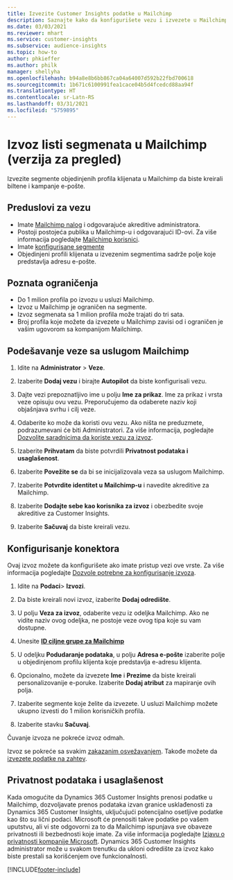 ```yaml
---
title: Izvezite Customer Insights podatke u Mailchimp
description: Saznajte kako da konfigurišete vezu i izvezete u Mailchimp.
ms.date: 03/03/2021
ms.reviewer: mhart
ms.service: customer-insights
ms.subservice: audience-insights
ms.topic: how-to
author: phkieffer
ms.author: philk
manager: shellyha
ms.openlocfilehash: b94a8e8b6bb867ca04a64007d592b22fbd700618
ms.sourcegitcommit: 1b671c6100991fea1cace04b5d4fcedcd88aa94f
ms.translationtype: HT
ms.contentlocale: sr-Latn-RS
ms.lasthandoff: 03/31/2021
ms.locfileid: "5759895"
---
```

# <a name="export-segment-lists-to-mailchimp-preview"></a>Izvoz listi segmenata u Mailchimp (verzija za pregled)

Izvezite segmente objedinjenih profila klijenata u Mailchimp da biste kreirali biltene i kampanje e-pošte.

## <a name="prerequisites-for-connection"></a>Preduslovi za vezu

-   Imate [Mailchimp nalog](https://mailchimp.com/) i odgovarajuće akreditive administratora.
-   Postoji postojeća publika u Mailchimp-u i odgovarajući ID-ovi. Za više informacija pogledajte [Mailchimp korisnici](https://mailchimp.com/help/create-audience/).
-   Imate [konfigurisane segmente](segments.md)
-   Objedinjeni profili klijenata u izvezenim segmentima sadrže polje koje predstavlja adresu e-pošte.

## <a name="known-limitations"></a>Poznata ograničenja

- Do 1 milion profila po izvozu u usluzi Mailchimp.
- Izvoz u Mailchimp je ograničen na segmente.
- Izvoz segmenata sa 1 milion profila može trajati do tri sata. 
- Broj profila koje možete da izvezete u Mailchimp zavisi od i ograničen je vašim ugovorom sa kompanijom Mailchimp.

## <a name="set-up-connection-to-mailchimp"></a>Podešavanje veze sa uslugom Mailchimp

1. Idite na **Administrator** > **Veze**.

1. Izaberite **Dodaj vezu** i birajte **Autopilot** da biste konfigurisali vezu.

1. Dajte vezi prepoznatljivo ime u polju **Ime za prikaz**. Ime za prikaz i vrsta veze opisuju ovu vezu. Preporučujemo da odaberete naziv koji objašnjava svrhu i cilj veze.

1. Odaberite ko može da koristi ovu vezu. Ako ništa ne preduzmete, podrazumevani će biti Administratori. Za više informacija, pogledajte [Dozvolite saradnicima da koriste vezu za izvoz](connections.md#allow-contributors-to-use-a-connection-for-exports).

1. Izaberite **Prihvatam** da biste potvrdili **Privatnost podataka i usaglašenost**.

1. Izaberite **Povežite se** da bi se inicijalizovala veza sa uslugom Mailchimp.

1. Izaberite **Potvrdite identitet u Mailchimp-u** i navedite akreditive za Mailchimp.

1. Izaberite **Dodajte sebe kao korisnika za izvoz** i obezbedite svoje akreditive za Customer Insights.

1. Izaberite **Sačuvaj** da biste kreirali vezu. 

## <a name="configure-the-connector"></a>Konfigurisanje konektora

Ovaj izvoz možete da konfigurišete ako imate pristup vezi ove vrste. Za više informacija pogledajte [Dozvole potrebne za konfigurisanje izvoza](export-destinations.md#set-up-a-new-export).

1. Idite na **Podaci**> **Izvozi**.

1. Da biste kreirali novi izvoz, izaberite **Dodaj odredište**.

1. U polju **Veza za izvoz**, odaberite vezu iz odeljka Mailchimp. Ako ne vidite naziv ovog odeljka, ne postoje veze ovog tipa koje su vam dostupne.

1. Unesite **[ID ciljne grupe za Mailchimp](https://mailchimp.com/help/find-audience-id/)**

3. U odeljku **Podudaranje podataka**, u polju **Adresa e-pošte** izaberite polje u objedinjenom profilu klijenta koje predstavlja e-adresu klijenta. 

1. Opcionalno, možete da izvezete **Ime** i **Prezime** da biste kreirali personalizovanije e-poruke. Izaberite **Dodaj atribut** za mapiranje ovih polja.

1. Izaberite segmente koje želite da izvezete. U usluzi Mailchimp možete ukupno izvesti do 1 milion korisničkih profila.

1. Izaberite stavku **Sačuvaj**.

Čuvanje izvoza ne pokreće izvoz odmah.

Izvoz se pokreće sa svakim [zakazanim osvežavanjem](system.md#schedule-tab). Takođe možete da [izvezete podatke na zahtev](export-destinations.md#run-exports-on-demand). 

## <a name="data-privacy-and-compliance"></a>Privatnost podataka i usaglašenost

Kada omogućite da Dynamics 365 Customer Insights prenosi podatke u Mailchimp, dozvoljavate prenos podataka izvan granice usklađenosti za Dynamics 365 Customer Insights, uključujući potencijalno osetljive podatke kao što su lični podaci. Microsoft će prenositi takve podatke po vašem uputstvu, ali vi ste odgovorni za to da Mailchimp ispunjava sve obaveze privatnosti ili bezbednosti koje imate. Za više informacija pogledajte [Izjavu o privatnosti kompanije Microsoft](https://go.microsoft.com/fwlink/?linkid=396732).
Dynamics 365 Customer Insights administrator može u svakom trenutku da ukloni odredište za izvoz kako biste prestali sa korišćenjem ove funkcionalnosti.

[!INCLUDE[footer-include](../includes/footer-banner.md)]
